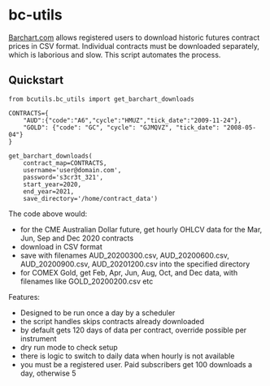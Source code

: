 # bc-utils

[Barchart.com](https://www.barchart.com) allows registered users to download historic futures contract prices in CSV 
format. Individual contracts must be downloaded separately, which is laborious and slow. This script automates the process.

## Quickstart

```
from bcutils.bc_utils import get_barchart_downloads

CONTRACTS={
    "AUD":{"code":"A6","cycle":"HMUZ","tick_date":"2009-11-24"},
    "GOLD": {"code": "GC", "cycle": "GJMQVZ", "tick_date": "2008-05-04"}
}

get_barchart_downloads(
    contract_map=CONTRACTS,
    username='user@domain.com',
    password='s3cr3t_321',
    start_year=2020,
    end_year=2021,
    save_directory='/home/contract_data')
```

The code above would: 
* for the CME Australian Dollar future, get hourly OHLCV data for the Mar, Jun, Sep and Dec 2020 contracts
* download in CSV format
* save with filenames AUD_20200300.csv, AUD_20200600.csv, AUD_20200900.csv, AUD_20201200.csv into the specified directory
* for COMEX Gold, get Feb, Apr, Jun, Aug, Oct, and Dec data, with filenames like GOLD_20200200.csv etc

Features:
* Designed to be run once a day by a scheduler
* the script handles skips contracts already downloaded
* by default gets 120 days of data per contract, override possible per instrument
* dry run mode to check setup
* there is logic to switch to daily data when hourly is not available
* you must be a registered user. Paid subscribers get 100 downloads a day, otherwise 5

